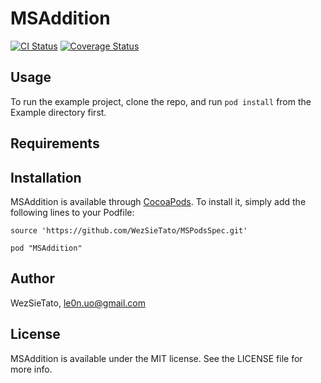 # MSAddition

[![CI Status](http://img.shields.io/travis/WezSieTato/MSAddition.svg?style=flat)](https://travis-ci.org/WezSieTato/MSAddition)
[![Coverage Status](https://coveralls.io/repos/github/WezSieTato/MSAddition/badge.svg)](https://coveralls.io/github/WezSieTato/MSAddition?branch=coveralls)

## Usage

To run the example project, clone the repo, and run `pod install` from the Example directory first.

## Requirements

## Installation

MSAddition is available through [CocoaPods](http://cocoapods.org). To install
it, simply add the following lines to your Podfile:

    source 'https://github.com/WezSieTato/MSPodsSpec.git'

    pod "MSAddition"

## Author

WezSieTato, le0n.uo@gmail.com

## License

MSAddition is available under the MIT license. See the LICENSE file for more info.

